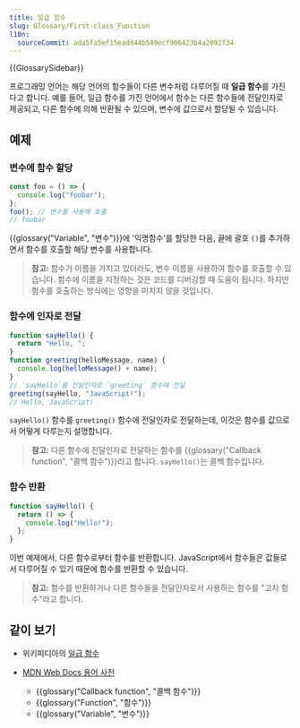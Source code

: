 ```yaml
---
title: 일급 함수
slug: Glossary/First-class_Function
l10n:
  sourceCommit: ada5fa5ef15eadd44b549ecf906423b4a2092f34
---
```


{{GlossarySidebar}}

프로그래밍 언어는 해당 언어의 함수들이 다른 변수처럼 다루어질 때 **일급 함수**를 가진다고 합니다.
예를 들어, 일급 함수를 가진 언어에서 함수는 다른 함수들에 전달인자로 제공되고, 다른 함수에 의해 반환될 수 있으며, 변수에 값으로서 할당될 수 있습니다.

## 예제

### 변수에 함수 할당

```js
const foo = () => {
  console.log("foobar");
};
foo(); // 변수를 사용해 호출
// foobar
```

{{glossary("Variable", "변수")}}에 '익명함수'를 할당한 다음, 끝에 괄호 `()`를 추가하면서 함수를 호출할 해당 변수를 사용합니다.

> **참고:** 함수가 이름을 가지고 있더라도, 변수 이름을 사용하여 함수를 호출할 수 있습니다. 함수에 이름을 지정하는 것은 코드를 디버깅할 때 도움이 됩니다. 하지만 함수를 호출하는 방식에는 영향을 미치지 않을 것입니다.

### 함수에 인자로 전달

```js
function sayHello() {
  return "Hello, ";
}
function greeting(helloMessage, name) {
  console.log(helloMessage() + name);
}
// `sayHello`를 전달인자로 `greeting` 함수에 전달
greeting(sayHello, "JavaScript!");
// Hello, JavaScript!
```

`sayHello()` 함수를 `greeting()` 함수에 전달인자로 전달하는데, 이것은 함수를 값으로서 어떻게 다루는지 설명합니다.

> **참고:** 다른 함수에 전달인자로 전달하는 함수를 {{glossary("Callback function", "콜백 함수")}}라고 합니다. `sayHello()`는 콜백 함수입니다.

### 함수 반환

```js
function sayHello() {
  return () => {
    console.log("Hello!");
  };
}
```

이번 예제에서, 다른 함수로부터 함수를 반환합니다.
JavaScript에서 함수들은 값들로서 다루어질 수 있기 때문에 함수를 반환할 수 있습니다.

> **참고:** 함수를 반환하거나 다른 함수들을 전달인자로서 사용하는 함수를 "고차 함수"라고 합니다.

## 같이 보기

- 위키피디아의 [일급 함수](https://en.wikipedia.org/wiki/First-class_function)
- [MDN Web Docs 용어 사전](/ko/docs/Glossary)

  - {{glossary("Callback function", "콜백 함수")}}
  - {{glossary("Function", "함수")}}
  - {{glossary("Variable", "변수")}}

